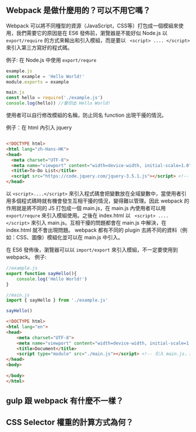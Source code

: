 ## Webpack 是做什麼用的？可以不用它嗎？
Webpack 可以將不同種型的資源（JavaScript，CSS等）打包成一個模組來使用，我們需要它的原因是在 ES6 發佈前，瀏覽器是不能好似 Node.js 以 `export/require` 的方式來輸出和引入模組，而是要以 ` <script> .... </script>` 來引入第三方寫好的程式碼。

例子:
在 Node.js 中使用 `export/requre`
```js
example.js
const example = 'Hello World!'
module.exports = example

main.js
const hello = require('./example.js')
console.log(hello)) //會印出 Hello World!
```
使用者可以自行修改模組的名稱，防止同名 function 出現干擾的情況。

例子：在 html 內引入 jquery 
```html

<!DOCTYPE html>
<html lang="zh-Hans-HK">
<head>
  <meta charset="UTF-8">
  <meta name="viewport" content="width=device-width, initial-scale=1.0">
  <title>To-Do List</title>
  <script src="https://code.jquery.com/jquery-3.5.1.js"></script> <!-- 引入 jquery -->
</head>
```

以 `<script>....</script>` 來引入程式碼會把變數放在全域變數中，當使用者引用多個程式碼時就有機會發生互相干擾的情況，變得難以管理。因此 webpack 的作用就是將不同的 JS 打包成一個 main.js，在 main.js 內使用者可以用 `export/requre` 來引入模組使用。之後在 index.html 以 ` <script> .... </script>` 來引入 main.js。互相干擾的問題都會在 main.js 中解決，在 index.html 就不會出現問題。
webpack 都有不同的 plugin 去將不同的資料（例如：CSS、圖像）模組化並可以在 main.js 中引入。

在 ES6 發佈後，瀏覽器可以以 `import/export` 來引入模組，不一定要使用到 webpack。
例子:
```js
//example.js
export function sayHello(){
    console.log('Hello World!')
}

//main.js
import { sayHello } from './example.js'

sayHello()
```
```html 
<!DOCTYPE html>
<html lang="en">
<head>
    <meta charset="UTF-8">
    <meta name="viewport" content="width=device-width, initial-scale=1.0">
    <title>Document</title>
    <script type="module" src="./main.js"></script> <!-- 引入 main.js，在 console 中印出 Hello World! -->
</head>
<body>
    
</body>
</html>
```




## gulp 跟 webpack 有什麼不一樣？


## CSS Selector 權重的計算方式為何？

